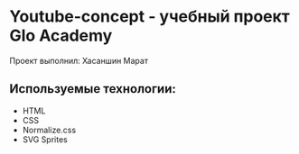 # Youtube-concept - учебный проект Glo Academy
Проект выполнил: Хасаншин Марат

## Используемые технологии:
- HTML
- CSS
- Normalize.css
- SVG Sprites
